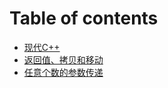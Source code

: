# Table of contents

* [现代C++](README.md)
* [返回值、拷贝和移动](return-value.md)
* [任意个数的参数传递](variable-parameter-list.md)

